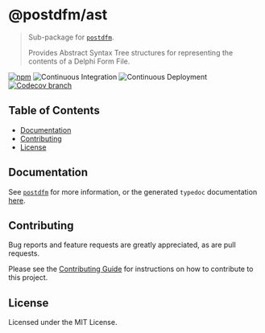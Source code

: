# @postdfm/ast

> Sub-package for [`postdfm`](https://www.npmjs.com/package/postdfm).
>
> Provides Abstract Syntax Tree structures for representing the contents of a Delphi Form File.

[![npm](https://img.shields.io/npm/v/@postdfm/ast.svg?label=npm)](https://www.npmjs.com/package/@postdfm/ast)
![Continuous Integration](https://github.com/spiltcoffee/postdfm/actions/workflows/continuous-integration.yml/badge.svg)
![Continuous Deployment](https://github.com/spiltcoffee/postdfm/actions/workflows/continuous-deployment.yml/badge.svg)
[![Codecov branch](https://img.shields.io/codecov/c/gh/spiltcoffee/postdfm/main.svg)](https://codecov.io)

## Table of Contents

- [Documentation](#documentation)
- [Contributing](#contributing)
- [License](#license)

## Documentation

See [`postdfm`](https://www.npmjs.com/package/postdfm) for more information, or the generated `typedoc` documentation [here](https://spiltcoffee.com/docs/@postdfm/ast/).

## Contributing

Bug reports and feature requests are greatly appreciated, as are pull requests.

Please see the [Contributing Guide](https://github.com/spiltcoffee/postdfm/blob/main/.github/CONTRIBUTING.md) for instructions on how to contribute to this project.

## License

Licensed under the MIT License.
